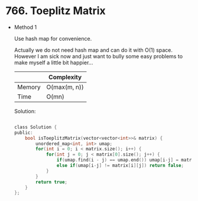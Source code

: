 # 766. Toeplitz Matrix 
- Method 1

    Use hash map for convenience.

    Actually we do not need hash map and can do it with O(1) space. However I am sick now and just want to bully some easy problems to make myself a little bit happier...

    | |   Complexity  |
    | ----------- | ----------- | 
    |  Memory     | O(max(m, n)) | 
    |      Time       |  O(mn) | 


    Solution:

    ``` h

    class Solution {
    public:
        bool isToeplitzMatrix(vector<vector<int>>& matrix) {
            unordered_map<int, int> umap;
            for(int i = 0; i < matrix.size(); i++) {
                for(int j = 0; j < matrix[0].size(); j++) {
                    if(umap.find(i - j) == umap.end()) umap[i-j] = matrix[i][j];
                    else if(umap[i-j] != matrix[i][j]) return false;
                }
            }
            return true;
        }
    };

    ```

<!-- - Method 2

    This is another method.

    | |   Complexity  |
    | ----------- | ----------- | 
    |  Memory     | O(n) | 
    |      Time       |  O(n) | 


    Solution:

    ``` h



    ```

- Additional Knowledge:
       
    Here are some additional knowledge.



<br> -->